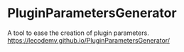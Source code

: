 # PluginParametersGenerator
A tool to ease the creation of plugin parameters.
https://lecodemv.github.io/PluginParametersGenerator/
